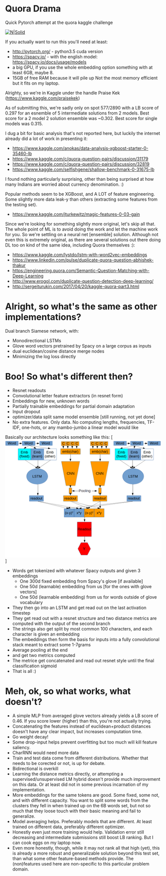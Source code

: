 # Quora Drama
Quick Pytorch attempt at the quora kaggle challenge

[![N|Solid](https://imgs.xkcd.com/comics/machine_learning.png)](https://xkcd.com/)

If you actually want to run this you'll need at least:
 - http://pytorch.org/  - python3.5 cuda version
 - https://spacy.io/ - with the english  model: https://spacy.io/docs/usage/models
 - a big GPU, if you use the whole embedding option something with at least 6GB, maybe 8.
 - 15GB of free RAM because it will pile up
Not the most memory efficient but it fits on my laptop.

Alrighty, so we're in Kaggle under the handle Praise Kek
(https://www.kaggle.com/praisekek)

As of submitting this, we're sadly only on spot 577/2890 with a LB score of 0.297 for an esnemble of 5 intermediate solutions from 2 models. Best score for a 2 model 2 solution ensemble was ~0.302. Best score for single models was 0.315.

I dug a bit for basic analysis that's not reported here, but luckily the internet already did a lot of work in presenting it:
 - https://www.kaggle.com/anokas/data-analysis-xgboost-starter-0-35460-lb
 - https://www.kaggle.com/c/quora-question-pairs/discussion/31179
 - https://www.kaggle.com/c/quora-question-pairs/discussion/32819
 - https://www.kaggle.com/selfishgene/shallow-benchmark-0-31675-lb
 
I found nothing particularly surprising, other than being surprised at how many Indians are worried about currency denomination. :)

Popular methods seem to be XGBoost, and A LOT of feature engineering. Some slightly more data leak-y than others (extracting some features from the testing set). 
- https://www.kaggle.com/jturkewitz/magic-features-0-03-gain

Since we're looking for something slightly more original, let's skip all that. The whole point of ML is to avoid doing the work and let the machine work for you. So we're settling on a neural net [ensemble] solution. Although not even this is extremely original, as there are several solutions out there doing DL too on kind of the same idea, including Quora themselves :):
 - https://www.kaggle.com/lystdo/lstm-with-word2vec-embeddings
 - https://www.linkedin.com/pulse/duplicate-quora-question-abhishek-thakur
 - https://engineering.quora.com/Semantic-Question-Matching-with-Deep-Learning
 - http://www.erogol.com/duplicate-question-detection-deep-learning/
 - http://sergeiturukin.com/2017/04/20/kaggle-quora-part3.html

# Alright, so what's the same as other implementations?

Dual branch Siamese network, with:
 - Monodirectional LSTMs
 - Glove word vectors pretrained by Spacy on a large corpus as inputs
 - dual euclidean/cosine distance merge nodes
 - Minimizing the log loss directly
 
# Boo! So what's different then?
 - Resnet readouts
 - Convolutional letter feature extractors (in resnet form)
 - Embeddings for new, unknown words
 - Partially trainable embeddings for partial domain adaptation
 - Input dropout
 - optimizer/data split same model ensemble [still running, not yet done]
 - No extra features. Only data. No computing lengths, frequencies, TF-IDF, one-hots, or any mambo-jumbo a linear model would like

Basically our architecture looks something like this:
[![network](https://github.com/lemuriandezapada/quora_test/blob/master/images/network.png?raw=true)]
- Words get tokenized with whatever Spacy outputs and given 3 embeddings
    - One 300d fixed embedding from Spacy's glove [if available]
    - One 50d (learnable) embedding from us [for the ones with glove vectors]
    - One 50d (learnable embedding) from us for words outside of glove vocabulary
- They then go into an LSTM and get read out on the last activation timestep
- They get read out with a resnet structure and two distance metrics are computed with the output of the second branch
- The strings also get split by most common 100 characters, and each character is given an embedding
- The embeddings then form the basis for inputs into a fully convolutional stack meant to extract some 1-7grams 
- Average pooling at the end
- and get two metrics computed
- The metrice get concatenated and read out resnet style until the final classification sigmoid
- That is all :)

# Meh, ok, so what works, what doesn't?
 - A simple MLP from averaged glove vectors already yields a LB score of 0.46. If you score lower (higher) than this, you're not actually trying. 
 - Concatenating the features instead of euclidean+product distances doesn't have any clear impact, but increases computation time.
 - Go weight decay!
 - Some drop-input helps prevent overfitting but too much will kill feature saliency.
 - CharRNN would need more data
 - Train and test data come from different distributions. Whether that needs to be corected or not, is up for debate. 
 - Bidirectional is overkill
 - Learning the distance metrics directly, or attempting a supervised/unsupervised LM hybrid doesn't provide much improvement on this data. Or at least did not in some previous incarnation of my implementation.
 - More embeddings for the same tokens are good. Some fixed, some not, and with different capacity. You want to split some words from the clusters they fell in when trained up on the 6B words set, but not so much that they loose touch with their basic meaning and fail to generalize.
 - Model averaging helps. Preferably models that are different. At least trained on different data, preferably different optimizer.
 - Honestly even just more training would help. Validation error still decreasing and intermediate submissions still boost LB ranking. But I can cook eggs on my laptop now.
 - Even more honestly, though, while it may not rank all that high (yet), this is already a more robust and generalizable solution beyond this test set, than what some other feature-based methods provide. The (non)features used here are non-specific to this particular problem domain.


